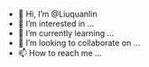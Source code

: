 - 👋 Hi, I’m @Liuquanlin
- 👀 I’m interested in ...
- 🌱 I’m currently learning ...
- 💞️ I’m looking to collaborate on ...
- 📫 How to reach me ...

<!---
Liuquanlin/Liuquanlin is a ✨ special ✨ repository because its `README.md` (this file) appears on your GitHub profile.
You can click the Preview link to take a look at your changes.
--->
